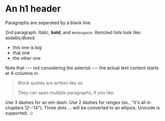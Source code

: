An h1 header
============

Paragraphs are separated by a blank line.

2nd paragraph. *Italic*, **bold**, and `monospace`. Itemized lists
look like:
 asdabs;dbasd
  * this one is big
  * that one
  * the other one

Note that --- not considering the asterisk --- the actual text
content starts at 4-columns in.

> Block quotes are
> written like so.
>
> They can span multiple paragraphs,
> if you like.

Use 3 dashes for an em-dash. Use 2 dashes for ranges (ex., "it's all
in chapters 12--14"). Three dots ... will be converted to an ellipsis.
Unicode is supported. ☺